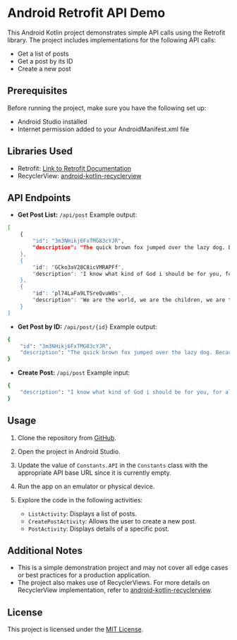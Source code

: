 # Android Retrofit API Demo

This Android Kotlin project demonstrates simple API calls using the Retrofit library. The project includes implementations for the following API calls:

- Get a list of posts
- Get a post by its ID
- Create a new post

## Prerequisites

Before running the project, make sure you have the following set up:

- Android Studio installed
- Internet permission added to your AndroidManifest.xml file

## Libraries Used

- Retrofit: [Link to Retrofit Documentation](https://square.github.io/retrofit/)
- RecyclerView: [android-kotlin-recyclerview](https://github.com/dalemncy/android-kotlin-recyclerview)

## API Endpoints

- **Get Post List:** `/api/post`
Example output:
```bash
[
    {
        "id": "3m3NHikj6FxTMG83cYJR",
        "description": "The quick brown fox jumped over the lazy dog. Because its all about the dog!"
    },
    {
        "id": "GCko3aV28C8icVMRAPFf",
        "description": "I know what kind of God i should be for you, for all of us. This is a Loki quote."
    },
    {
        "id": "pl74LaFa9LTSreQvuW0s",
        "description": "We are the world, we are the children, we are the ones who can make a brighter day so lets start giving.",
    }
]
```

- **Get Post by ID:** `/api/post/{id}`
Example output:
```bash
{
    "id": "3m3NHikj6FxTMG83cYJR",
    "description": "The quick brown fox jumped over the lazy dog. Because its all about the dog!"
}
```

- **Create Post:** `/api/post`
Example input:
```bash
{
    "description": "I know what kind of God i should be for you, for all of us."
}
```

## Usage

1. Clone the repository from [GitHub](https://github.com/your-username/your-repository).

2. Open the project in Android Studio.

3. Update the value of `Constants.API` in the `Constants` class with the appropriate API base URL since it is currently empty.

4. Run the app on an emulator or physical device.

5. Explore the code in the following activities:
    - `ListActivity`: Displays a list of posts.
    - `CreatePostActivity`: Allows the user to create a new post.
    - `PostActivity`: Displays details of a specific post.

## Additional Notes

- This is a simple demonstration project and may not cover all edge cases or best practices for a production application.
- The project also makes use of RecyclerViews. For more details on RecyclerView implementation, refer to [android-kotlin-recyclerview](https://github.com/dalemncy/android-kotlin-recyclerview).

## License

This project is licensed under the [MIT License](https://opensource.org/licenses/MIT).

